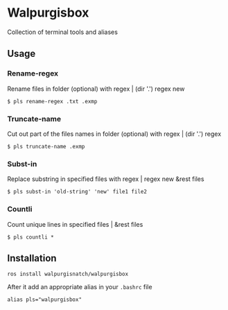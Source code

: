 # Walpurgisbox
Collection of terminal tools and aliases

## Usage

### Rename-regex
Rename files in folder (optional) with regex | (dir '.') regex new  
```
$ pls rename-regex .txt .exmp 
```

### Truncate-name
Cut out part of the files names in folder (optional) with regex | (dir '.') regex
```
$ pls truncate-name .exmp
```

### Subst-in
Replace substring in specified files with regex | regex new &rest files
```
$ pls subst-in 'old-string' 'new' file1 file2
```

### Countli
Count unique lines in specified files | &rest files
```
$ pls countli *
```

## Installation
```
ros install walpurgisnatch/walpurgisbox
```

After it add an appropriate alias in your `.bashrc` file
```
alias pls="walpurgisbox"
```
